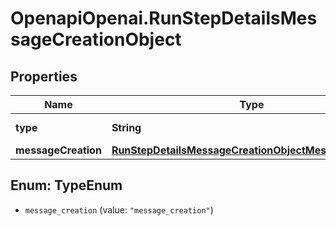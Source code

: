 # OpenapiOpenai.RunStepDetailsMessageCreationObject

## Properties

Name | Type | Description | Notes
------------ | ------------- | ------------- | -------------
**type** | **String** | Always &#x60;message_creation&#x60;. | 
**messageCreation** | [**RunStepDetailsMessageCreationObjectMessageCreation**](RunStepDetailsMessageCreationObjectMessageCreation.md) |  | 



## Enum: TypeEnum


* `message_creation` (value: `"message_creation"`)




